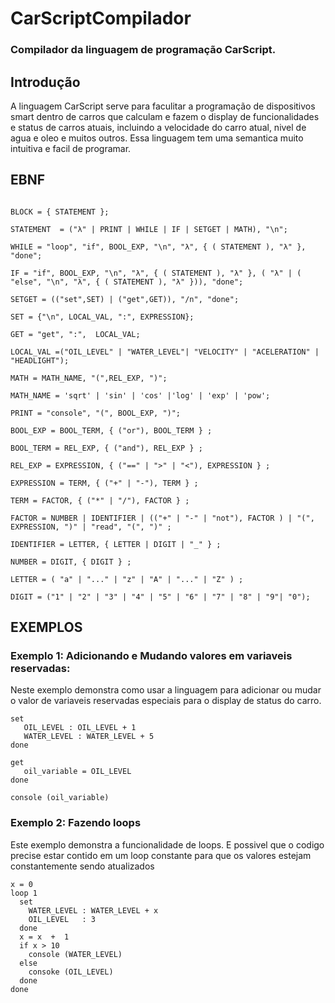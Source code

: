 # CarScriptCompilador
### Compilador da linguagem de programação CarScript.
## Introdução 
A linguagem CarScript serve para faculitar a programação de dispositivos smart dentro de carros que calculam e fazem o display de funcionalidades e status de carros atuais, incluindo a velocidade do carro atual, nivel de agua e oleo e muitos outros. Essa linguagem tem uma semantica muito intuitiva e facil de programar.

## EBNF

```

BLOCK = { STATEMENT };

STATEMENT  = ("λ" | PRINT | WHILE | IF | SETGET | MATH), "\n";

WHILE = "loop", "if", BOOL_EXP, "\n", "λ", { ( STATEMENT ), "λ" }, "done";

IF = "if", BOOL_EXP, "\n", "λ", { ( STATEMENT ), "λ" }, ( "λ" | ( "else", "\n", "λ", { ( STATEMENT ), "λ" })), "done";

SETGET = (("set",SET) | ("get",GET)), "/n", "done";

SET = {"\n", LOCAL_VAL, ":", EXPRESSION}; 

GET = "get", ":",  LOCAL_VAL;

LOCAL_VAL =("OIL_LEVEL" | "WATER_LEVEL"| "VELOCITY" | "ACELERATION" | "HEADLIGHT");

MATH = MATH_NAME, "(",REL_EXP, ")";

MATH_NAME = 'sqrt' | 'sin' | 'cos' |'log' | 'exp' | 'pow';

PRINT = "console", "(", BOOL_EXP, ")";

BOOL_EXP = BOOL_TERM, { ("or"), BOOL_TERM } ;

BOOL_TERM = REL_EXP, { ("and"), REL_EXP } ;

REL_EXP = EXPRESSION, { ("==" | ">" | "<"), EXPRESSION } ;

EXPRESSION = TERM, { ("+" | "-"), TERM } ;

TERM = FACTOR, { ("*" | "/"), FACTOR } ;

FACTOR = NUMBER | IDENTIFIER | (("+" | "-" | "not"), FACTOR ) | "(", EXPRESSION, ")" | "read", "(", ")" ;

IDENTIFIER = LETTER, { LETTER | DIGIT | "_" } ;

NUMBER = DIGIT, { DIGIT } ;

LETTER = ( "a" | "..." | "z" | "A" | "..." | "Z" ) ;

DIGIT = ("1" | "2" | "3" | "4" | "5" | "6" | "7" | "8" | "9"| "0");

```

## EXEMPLOS
### Exemplo 1: Adicionando e Mudando valores em variaveis reservadas:
Neste exemplo demonstra como usar a linguagem para adicionar ou mudar o valor de variaveis reservadas especiais para o display de status do carro.
```
set
   OIL_LEVEL : OIL_LEVEL + 1
   WATER_LEVEL : WATER_LEVEL + 5
done

get
   oil_variable = OIL_LEVEL
done

console (oil_variable)
```
### Exemplo 2: Fazendo loops
Este exemplo demonstra a funcionalidade de loops. E possivel que o codigo precise estar contido em um loop constante para que os valores estejam constantemente sendo atualizados
```
x = 0
loop 1
  set
    WATER_LEVEL : WATER_LEVEL + x
    OIL_LEVEL   : 3
  done
  x = x  +  1
  if x > 10
    console (WATER_LEVEL)
  else
    consoke (OIL_LEVEL)
  done
done

```
